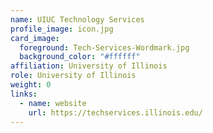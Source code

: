 ```yaml
---
name: UIUC Technology Services
profile_image: icon.jpg
card_image:
  foreground: Tech-Services-Wordmark.jpg
  background_color: "#ffffff"
affiliation: University of Illinois
role: University of Illinois
weight: 0
links:
  - name: website
    url: https://techservices.illinois.edu/
---
```

